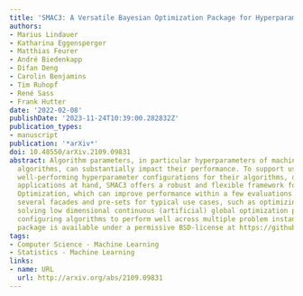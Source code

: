 ```yaml
---
title: 'SMAC3: A Versatile Bayesian Optimization Package for Hyperparameter Optimization'
authors:
- Marius Lindauer
- Katharina Eggensperger
- Matthias Feurer
- André Biedenkapp
- Difan Deng
- Carolin Benjamins
- Tim Ruhopf
- René Sass
- Frank Hutter
date: '2022-02-08'
publishDate: '2023-11-24T10:39:00.282832Z'
publication_types:
- manuscript
publication: '*arXiv*'
doi: 10.48550/arXiv.2109.09831
abstract: Algorithm parameters, in particular hyperparameters of machine learning
  algorithms, can substantially impact their performance. To support users in determining
  well-performing hyperparameter configurations for their algorithms, datasets and
  applications at hand, SMAC3 offers a robust and flexible framework for Bayesian
  Optimization, which can improve performance within a few evaluations. It offers
  several facades and pre-sets for typical use cases, such as optimizing hyperparameters,
  solving low dimensional continuous (artificial) global optimization problems and
  configuring algorithms to perform well across multiple problem instances. The SMAC3
  package is available under a permissive BSD-license at https://github.com/automl/SMAC3.
tags:
- Computer Science - Machine Learning
- Statistics - Machine Learning
links:
- name: URL
  url: http://arxiv.org/abs/2109.09831
---
```

